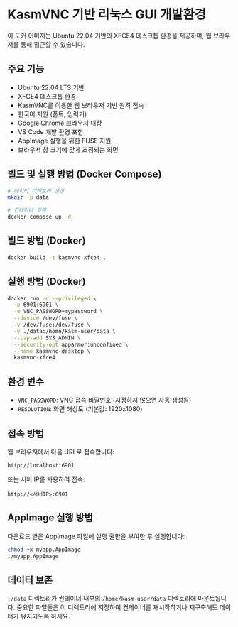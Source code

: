 # KasmVNC 기반 리눅스 GUI 개발환경

이 도커 이미지는 Ubuntu 22.04 기반의 XFCE4 데스크톱 환경을 제공하며, 웹 브라우저를 통해 접근할 수 있습니다.

## 주요 기능

- Ubuntu 22.04 LTS 기반
- XFCE4 데스크톱 환경
- KasmVNC를 이용한 웹 브라우저 기반 원격 접속
- 한국어 지원 (폰트, 입력기)
- Google Chrome 브라우저 내장
- VS Code 개발 환경 포함
- AppImage 실행을 위한 FUSE 지원
- 브라우저 창 크기에 맞게 조정되는 화면

## 빌드 및 실행 방법 (Docker Compose)

```bash
# 데이터 디렉토리 생성
mkdir -p data

# 컨테이너 실행
docker-compose up -d
```

## 빌드 방법 (Docker)

```bash
docker build -t kasmvnc-xfce4 .
```

## 실행 방법 (Docker)

```bash
docker run -d --privileged \
  -p 6901:6901 \
  -e VNC_PASSWORD=mypassword \
  --device /dev/fuse \
  -v /dev/fuse:/dev/fuse \
  -v ./data:/home/kasm-user/data \
  --cap-add SYS_ADMIN \
  --security-opt apparmor:unconfined \
  --name kasmvnc-desktop \
  kasmvnc-xfce4
```

## 환경 변수

- `VNC_PASSWORD`: VNC 접속 비밀번호 (지정하지 않으면 자동 생성됨)
- `RESOLUTION`: 화면 해상도 (기본값: 1920x1080)

## 접속 방법

웹 브라우저에서 다음 URL로 접속합니다:

```
http://localhost:6901
```

또는 서버 IP를 사용하여 접속:

```
http://<서버IP>:6901
```

## AppImage 실행 방법

다운로드 받은 AppImage 파일에 실행 권한을 부여한 후 실행합니다:

```bash
chmod +x myapp.AppImage
./myapp.AppImage
```

## 데이터 보존

`./data` 디렉토리가 컨테이너 내부의 `/home/kasm-user/data` 디렉토리에 마운트됩니다. 
중요한 파일들은 이 디렉토리에 저장하여 컨테이너를 재시작하거나 재구축해도 데이터가 유지되도록 하세요. 